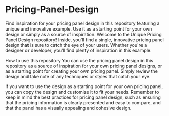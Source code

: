 # Pricing-Panel-Design
Find inspiration for your pricing panel design in this repository featuring a unique and innovative example. Use it as a starting point for your own design or simply as a source of inspiration.
Welcome to the Unique Pricing Panel Design repository! Inside, you'll find a single, innovative pricing panel design that is sure to catch the eye of your users. Whether you're a designer or developer, you'll find plenty of inspiration in this example.

How to use this repository
You can use the pricing panel design in this repository as a source of inspiration for your own pricing panel designs, or as a starting point for creating your own pricing panel. Simply review the design and take note of any techniques or styles that catch your eye.

If you want to use the design as a starting point for your own pricing panel, you can copy the design and customize it to fit your needs. Remember to keep in mind the best practices for pricing panel design, such as ensuring that the pricing information is clearly presented and easy to compare, and that the panel has a visually appealing and cohesive design.
